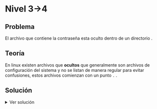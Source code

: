 # Nivel 3->4

## Problema

El archivo que contiene  la contraseña esta oculto dentro de un directorio .

## Teoría

En linux existen archivos que **ocultos** que generalmente son archivos de configuración del sistema  y no se listan de manera regular para evitar confusiones,
estos archivos comienzan con un punto `.` .

## Solución

<details>

<summary>Ver solución</summary>

Para encontrar el archivo oculto tenenmos que listar todos los archivos del directorio `inhere`, usando la bandera `-a` que lista todos los archivos de la ruta indicada, quedando
un comando como el siguiente:

```bash
ls -a inhere
```
El comando nos muestra el archivo `..Hiding-From-You`, entonces lo podemos leer con el siguiente comando:

```bash
cat  inhere/..Hiding-From-You
```


</details>
